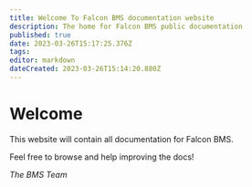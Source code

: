 ```yaml
---
title: Welcome To Falcon BMS documentation website
description: The home for Falcon BMS public documentation
published: true
date: 2023-03-26T15:17:25.376Z
tags: 
editor: markdown
dateCreated: 2023-03-26T15:14:20.880Z
---
```


# Welcome
This website will contain all documentation for Falcon BMS.

Feel free to browse and help improving the docs!

*The BMS Team*